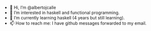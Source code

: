 - 👋 Hi, I’m @albertojcalle
- 👀 I’m interested in haskell and functional programming.
- 🌱 I’m currently learning haskell (4 years but still learning).
- 📫 How to reach me: I have github messages forwarded to my email.

<!---
albertojcalle/albertojcalle is a ✨ special ✨ repository because its `README.md` (this file) appears on your GitHub profile.
You can click the Preview link to take a look at your changes.
--->
